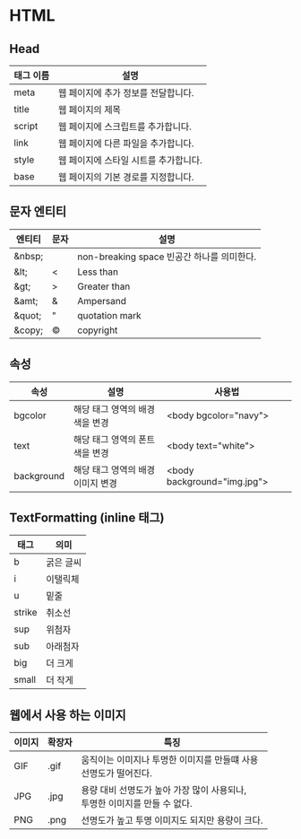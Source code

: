 # HTML
## Head
|태그 이름|설명|
|-|-|
|meta|웹 페이지에 추가 정보를 전달합니다.|
|title|웹 페이지의 제목|
|script|웹 페이지에 스크립트를 추가합니다.|
|link|웹 페이지에 다른 파일을 추가합니다.|
|style|웹 페이지에 스타일 시트를 추가합니다.|
|base|웹 페이지의 기본 경로를 지정합니다.|
## 문자 엔티티
|엔티티|문자|설명|
|-|-|-|
|\&nbsp;| |non-breaking space 빈공간 하나를 의미한다.|
|\&lt;|<|Less than|
|\&gt;|>|Greater than|
|\&amt;|&|Ampersand|
|\&quot;|"|quotation mark|
|\&copy;|©|copyright|
## 속성
|속성|설명|사용법|
|-|-|-|
|bgcolor|해당 태그 영역의 배경 색을 변경|\<body bgcolor="navy"\>|
|text|해당 태그 영역의 폰트 색을 변경|\<body text="white"\>|
|background|해당 태그 영역의 배경 이미지 변경|\<body background="img.jpg"\>|
## TextFormatting (inline 태그)
|태그|의미|
|-|-|
|b|굵은 글씨|
|i|이탤릭체|
|u|밑줄|
|strike|취소선|
|sup|위첨자|
|sub|아래첨자|
|big|더 크게|
|small|더 작게|
## 웹에서 사용 하는 이미지
|이미지|확장자|특징|
|-|-|-|
|GIF|.gif|움직이는 이미지나 투명한 이미지를 만들떄 사용<br>선명도가 떨어진다.|
|JPG|.jpg|용량 대비 선명도가 높아 가장 많이 사용되나,<br>투명한 이미지를 만들 수 없다.|
|PNG|.png|선명도가 높고 투명 이미지도 되지만 용량이 크다.|
